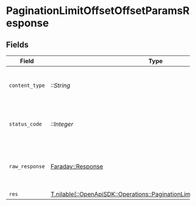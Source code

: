 # PaginationLimitOffsetOffsetParamsResponse


## Fields

| Field                                                                                                                                        | Type                                                                                                                                         | Required                                                                                                                                     | Description                                                                                                                                  |
| -------------------------------------------------------------------------------------------------------------------------------------------- | -------------------------------------------------------------------------------------------------------------------------------------------- | -------------------------------------------------------------------------------------------------------------------------------------------- | -------------------------------------------------------------------------------------------------------------------------------------------- |
| `content_type`                                                                                                                               | *::String*                                                                                                                                   | :heavy_check_mark:                                                                                                                           | HTTP response content type for this operation                                                                                                |
| `status_code`                                                                                                                                | *::Integer*                                                                                                                                  | :heavy_check_mark:                                                                                                                           | HTTP response status code for this operation                                                                                                 |
| `raw_response`                                                                                                                               | [Faraday::Response](https://www.rubydoc.info/gems/faraday/Faraday/Response)                                                                  | :heavy_check_mark:                                                                                                                           | Raw HTTP response; suitable for custom response parsing                                                                                      |
| `res`                                                                                                                                        | [T.nilable(::OpenApiSDK::Operations::PaginationLimitOffsetOffsetParamsRes)](../../models/operations/paginationlimitoffsetoffsetparamsres.md) | :heavy_minus_sign:                                                                                                                           | OK                                                                                                                                           |